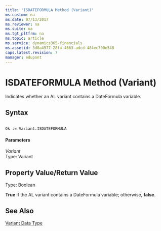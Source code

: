 ```yaml
---
title: "ISDATEFORMULA Method (Variant)"
ms.custom: na
ms.date: 07/13/2017
ms.reviewer: na
ms.suite: na
ms.tgt_pltfrm: na
ms.topic: article
ms.service: dynamics365-financials
ms.assetid: 3d8a4977-28f4-4663-adcd-484ec700e548
caps.latest.revision: 7
manager: edupont
---
```


 

# ISDATEFORMULA Method (Variant)
Indicates whether an AL variant contains a DateFormula variable.  
  
## Syntax  
  
```  
  
Ok := Variant.ISDATEFORMULA  
```  
  
#### Parameters  
 *Variant*  
 Type: Variant  
  
## Property Value/Return Value  
 Type: Boolean  
  
 **True** if the AL variant contains a DateFormula variable; otherwise, **false**.  
  
## See Also  
 [Variant Data Type](../datatypes/devenv-variant-data-type.md)